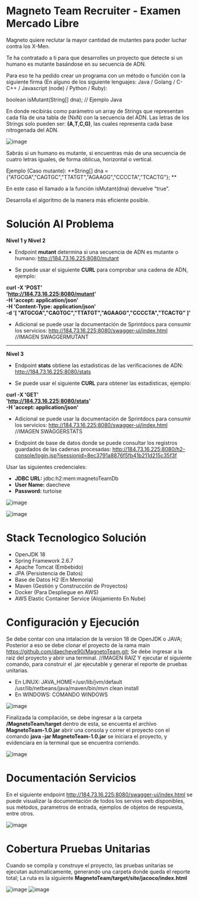 # Magneto Team Recruiter - Examen Mercado Libre

Magneto quiere reclutar la mayor cantidad de mutantes para poder luchar contra los X-Men.

Te ha contratado a ti para que desarrolles un proyecto que detecte si un humano es mutante basándose en su secuencia de ADN.

Para eso te ha pedido crear un programa con un método o función con la siguiente firma (En alguno de los siguiente lenguajes: Java / Golang / C-C++ / Javascript (node) / Python / Ruby):

boolean isMutant(String[] dna); // Ejemplo Java

En donde recibirás como parámetro un array de Strings que representan cada fila de una tabla de (NxN) con la secuencia del ADN. Las letras de los Strings solo pueden ser: **(A,T,C,G)**, las cuales representa cada base nitrogenada del ADN.

![image](https://github.com/daecheve90/MagnetoTeam/blob/develop/Docs/dna.png)

Sabrás si un humano es mutante, si encuentras más de una secuencia de cuatro letras iguales, de forma oblicua, horizontal o vertical.

Ejemplo (Caso mutante): **String[] dna = {"ATGCGA","CAGTGC","TTATGT","AGAAGG","CCCCTA","TCACTG"}; **

En este caso el llamado a la función isMutant(dna) devuelve “true”.

Desarrolla el algoritmo de la manera más eficiente posible.

# Solución Al Problema

**Nivel 1 y Nivel 2**

- Endpoint **mutant** determina si una secuencia de ADN es mutante o humano: http://184.73.16.225:8080/mutant

- Se puede usar el siguiente **CURL** para comprobar una cadena de ADN, ejemplo: 

**curl -X 'POST' \
  'http://184.73.16.225:8080/mutant' \
  -H 'accept: application/json' \
  -H 'Content-Type: application/json' \
  -d '[
  "ATGCGA","CAGTGC","TTATGT","AGAAGG","CCCCTA","TCACTG"
]'**

- Adicional se puede usar la documentación de Sprintdocs para consumir los servicios: http://184.73.16.225:8080/swagger-ui/index.html
//IMAGEN SWAGGERMUTANT

---

**Nivel 3**

- Endpoint **stats** obtiene las estadisticas de las verificaciones de ADN: http://184.73.16.225:8080/stats

- Se puede usar el siguiente **CURL** para obtener las estadisticas, ejemplo:

**curl -X 'GET' \
  'http://184.73.16.225:8080/stats' \
  -H 'accept: application/json'**

- Adicional se puede usar la documentación de Sprintdocs para consumir los servicios: http://184.73.16.225:8080/swagger-ui/index.html
//IMAGEN SWAGGERSTATS

- Endpoint de base de datos donde se puede consultar los registros guardados de las cadenas procesadas: http://184.73.16.225:8080/h2-console/login.jsp?jsessionid=8ec3791a8876f5fb41b211d215c35f3f

Usar las siguientes credenciales:
- **JDBC URL:** jdbc:h2:mem:magnetoTeamDb
- **User Name:** daecheve
- **Password:** turtoise

![image](https://github.com/daecheve90/MagnetoTeam/blob/develop/Docs/h2_login.png)

![image](https://github.com/daecheve90/MagnetoTeam/blob/develop/Docs/h2.png)

# Stack Tecnologico Solución
- OpenJDK 18
- Spring Framework 2.6.7
- Apache Tomcat (Embebido)
- JPA (Persistencia de Datos)
- Base de Datos H2 (En Memoria)
- Maven (Gestión y Construcción de Proyectos)
- Docker (Para Despliegue en AWS)
- AWS Elastic Container Service (Alojamiento En Nube)

# Configuración y Ejecución
Se debe contar con una intalacion de la version 18 de OpenJDK o JAVA; Posterior a eso se debe clonar el proyecto de la rama main https://github.com/daecheve90/MagnetoTeam.git; Se debe ingresar a la raiz del proyecto y abrir una terminal.
//IMAGEN RAIZ
Y ejecutar el siguiente comando, para construir el .jar ejecutable y generar el reporte de pruebas unitarias.
- En LINUX: JAVA_HOME=/usr/lib/jvm/default /usr/lib/netbeans/java/maven/bin/mvn clean install
- En WINDOWS: COMANDO WINDOWS

![image](https://github.com/daecheve90/MagnetoTeam/blob/develop/Docs/compilation_root.png)

Finalizada la compilación, se debe ingresar a la carpeta **/MagnetoTeam/target** dentro de esta, se encuenta el archivo **MagnetoTeam-1.0.jar** abrir una consola y correr el proyecto con el comando **java -jar MagnetoTeam-1.0.jar** se iniciara el proyecto, y evidenciara en la terminal que se encuentra corriendo.

![image](https://github.com/daecheve90/MagnetoTeam/blob/develop/Docs/spring_run.png)

# Documentación Servicios
En el siguiente endpoint http://184.73.16.225:8080/swagger-ui/index.html se puede visualizar la documentación de todos los servios web disponibles, sus métodos, parametros de entrada, ejemplos de objetos de respuesta, entre otros.

![image](https://github.com/daecheve90/MagnetoTeam/blob/develop/Docs/swagger.png)

# Cobertura Pruebas Unitarias
Cuando se compila y construye el proyecto, las pruebas unitarias se ejecutan automaticamente, generando una carpeta donde queda el reporte total; La ruta es la siguiente **MagnetoTeam/target/site/jacoco/index.html**

![image](https://github.com/daecheve90/MagnetoTeam/blob/develop/Docs/jacoco.png)
![image](https://github.com/daecheve90/MagnetoTeam/blob/develop/Docs/jacoco_report.png)
